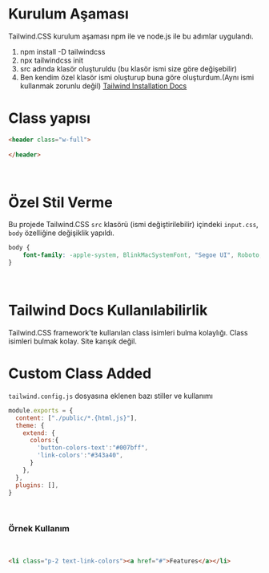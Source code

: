 # Kurulum Aşaması
Tailwind.CSS kurulum aşaması npm ile ve node.js ile bu adımlar uygulandı. <br>
1. npm install -D tailwindcss
2. npx tailwindcss init
3. src adında klasör oluşturuldu (bu klasör ismi size göre değişebilir)
4. Ben kendim özel klasör ismi oluşturup buna göre oluşturdum.(Aynı ismi kullanmak zorunlu değil) [Tailwind Installation Docs](https://tailwindcss.com/docs/installation) 

# Class yapısı 
```html
<header class="w-full">
    
</header>
```
<br>

# Özel Stil Verme

Bu projede Tailwind.CSS `src` klasörü (ismi değiştirilebilir) içindeki `input.css`, `body` özelliğine değişiklik yapıldı.

```css
body {
    font-family: -apple-system, BlinkMacSystemFont, "Segoe UI", Roboto, "Helvetica Neue", Arial, sans-serif, "Apple Color Emoji", "Segoe UI Emoji", "Segoe UI Symbol";
}
``` 
<br>

# Tailwind Docs Kullanılabilirlik
Tailwind.CSS framework'te kullanılan class isimleri bulma kolaylığı. Class isimleri bulmak kolay. Site karışık değil.


# Custom Class Added
`tailwind.config.js` dosyasına eklenen bazı stiller ve kullanımı <br>
```javascript
module.exports = {
  content: ["./public/*.{html,js}"],
  theme: {
    extend: {
      colors:{
        'button-colors-text':"#007bff",
        'link-colors':"#343a40",
      }
    },
  },
  plugins: [],
}
```
<br>

### **Örnek Kullanım** 
<br>

```html
<li class="p-2 text-link-colors"><a href="#">Features</a></li>
```
